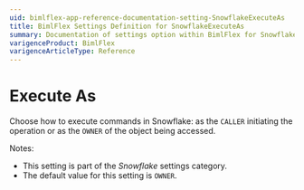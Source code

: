 ```yaml
---
uid: bimlflex-app-reference-documentation-setting-SnowflakeExecuteAs
title: BimlFlex Settings Definition for SnowflakeExecuteAs
summary: Documentation of settings option within BimlFlex for SnowflakeExecuteAs
varigenceProduct: BimlFlex
varigenceArticleType: Reference
---
```


# Execute As

Choose how to execute commands in Snowflake: as the `CALLER` initiating the operation or as the `OWNER` of the object being accessed.

Notes:

* This setting is part of the *Snowflake* settings category.
* The default value for this setting is `OWNER`.
